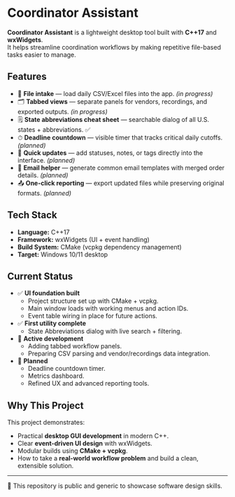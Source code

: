 # Coordinator Assistant

**Coordinator Assistant** is a lightweight desktop tool built with **C++17** and **wxWidgets**.  
It helps streamline coordination workflows by making repetitive file-based tasks easier to manage.

## Features
- 📂 **File intake** — load daily CSV/Excel files into the app. *(in progress)*  
- 🗂 **Tabbed views** — separate panels for vendors, recordings, and exported outputs. *(in progress)*  
- 🗒️ **State abbreviations cheat sheet** — searchable dialog of all U.S. states + abbreviations. ✅  
- ⏱ **Deadline countdown** — visible timer that tracks critical daily cutoffs. *(planned)*  
- 📝 **Quick updates** — add statuses, notes, or tags directly into the interface. *(planned)*  
- 📧 **Email helper** — generate common email templates with merged order details. *(planned)*  
- 📤 **One-click reporting** — export updated files while preserving original formats. *(planned)*  

## Tech Stack
- **Language:** C++17  
- **Framework:** wxWidgets (UI + event handling)  
- **Build System:** CMake (vcpkg dependency management)  
- **Target:** Windows 10/11 desktop  

## Current Status
- ✅ **UI foundation built**  
  - Project structure set up with CMake + vcpkg.  
  - Main window loads with working menus and action IDs.  
  - Event table wiring in place for future actions.  
- ✅ **First utility complete**  
  - State Abbreviations dialog with live search + filtering.  
- 🚧 **Active development**  
  - Adding tabbed workflow panels.  
  - Preparing CSV parsing and vendor/recordings data integration.  
- 📌 **Planned**  
  - Deadline countdown timer.  
  - Metrics dashboard.  
  - Refined UX and advanced reporting tools.  

## Why This Project
This project demonstrates:  
- Practical **desktop GUI development** in modern C++.  
- Clear **event-driven UI design** with wxWidgets.  
- Modular builds using **CMake + vcpkg**.  
- How to take a **real-world workflow problem** and build a clean, extensible solution.  

---

🔗 This repository is public and generic to showcase software design skills.  
